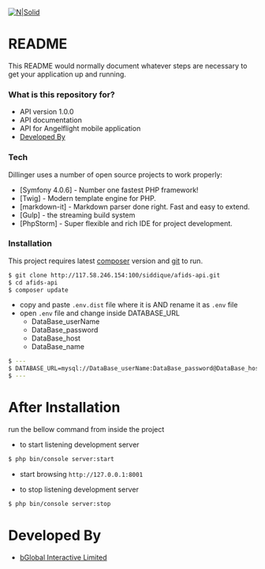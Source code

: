 [![N|Solid](https://dev.vpoids.org/images/login-page-logo.png)](https://dev.vpoids.org/)

# README #

This README would normally document whatever steps are necessary to get your application up and running.

### What is this repository for? ###

* API version 1.0.0
* API documentation
* API for Angelflight mobile application
* [Developed By](https://kisorniru.github.io/)

### Tech

Dillinger uses a number of open source projects to work properly:

* [Symfony 4.0.6] - Number one fastest PHP framework!
* [Twig] -  Modern template engine for PHP.
* [markdown-it] - Markdown parser done right. Fast and easy to extend.
* [Gulp] - the streaming build system
* [PhpStorm] - Super flexible and rich IDE for project development.

### Installation

This project requires latest [composer](https://getcomposer.org/) version and [git](https://git-scm.com/) to run.

```sh
$ git clone http://117.58.246.154:100/siddique/afids-api.git
$ cd afids-api
$ composer update
```

* copy and paste ``` .env.dist ``` file where it is AND rename it as ``` .env ``` file
* open ```.env``` file and change inside DATABASE_URL
    - DataBase_userName
    - DataBase_password
    - DataBase_host
    - DataBase_name

```sh
$ ---
$ DATABASE_URL=mysql://DataBase_userName:DataBase_password@DataBase_host:3306/DataBase_name
$ ---
```

# After Installation

run the bellow command from inside the project 
* to start listening development server

```sh
$ php bin/console server:start
```

* start browsing `http://127.0.0.1:8001`

* to stop listening development server

```sh
$ php bin/console server:stop
```
# Developed By

* [bGlobal Interactive Limited](https://www.bGlobal.com)
